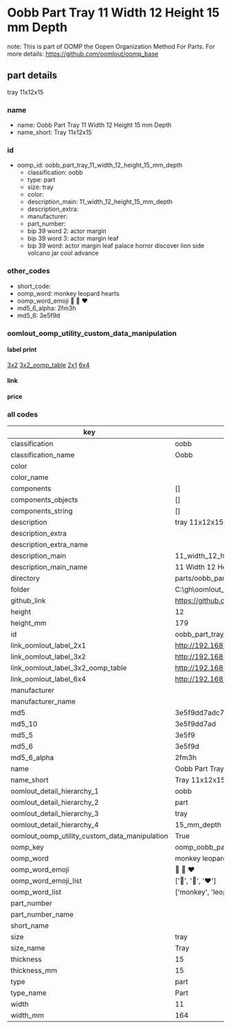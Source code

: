 # Oobb Part Tray 11 Width 12 Height 15 mm Depth  

note: This is part of OOMP the Oopen Organization Method For Parts. For more details: https://github.com/oomlout/oomp_base

##  part details
  



tray 11x12x15



### name
* name: Oobb Part Tray 11 Width 12 Height 15 mm Depth
* name_short: Tray 11x12x15 
### id
* oomp_id: oobb_part_tray_11_width_12_height_15_mm_depth
  * classification: oobb
  * type: part
  * size: tray
  * color: 
  * description_main: 11_width_12_height_15_mm_depth
  * description_extra: 
  * manufacturer: 
  * part_number: 
  * bip 39 word 2: actor margin
  * bip 39 word 3: actor margin leaf
  * bip 39 word: actor margin leaf palace horror discover lion side volcano jar cool advance

### other_codes
* short_code: 
* oomp_word: monkey leopard hearts
* oomp_word_emoji :monkey: :leopard: :hearts:
* md5_6_alpha: 2fm3h
* md5_6: 3e5f9d






### oomlout_oomp_utility_custom_data_manipulation
#### label print
[3x2](http://192.168.1.245:1112/?label=oomp%202fm3h)
[3x2_oomp_table](http://192.168.1.108:1112/?label=oomp%202fm3h)
[2x1](http://192.168.1.242:1112/?label=oomp%202fm3h)
[6x4](http://192.168.1.55:1112/?label=oomp%202fm3h)    

#### link

                              

#### price







### all codes 
| key | value |  
| --- | --- |  
| classification | oobb |  
| classification_name | Oobb |  
| color |  |  
| color_name |  |  
| components | [] |  
| components_objects | [] |  
| components_string | [] |  
| description | tray 11x12x15 |  
| description_extra |  |  
| description_extra_name |  |  
| description_main | 11_width_12_height_15_mm_depth |  
| description_main_name | 11 Width 12 Height 15 mm Depth |  
| directory | parts/oobb_part_tray_11_width_12_height_15_mm_depth |  
| folder | C:\gh\oomlout_oobb_version_4_generated_parts\parts\oobb_part_tray_11_width_12_height_15_mm_depth |  
| github_link | https://github.com/oomlout/oomlout_oomp_part_src/tree/main/parts/oobb_part_tray_11_width_12_height_15_mm_depth |  
| height | 12 |  
| height_mm | 179 |  
| id | oobb_part_tray_11_width_12_height_15_mm_depth |  
| link_oomlout_label_2x1 | http://192.168.1.242:1112/?label=oomp%202fm3h |  
| link_oomlout_label_3x2 | http://192.168.1.245:1112/?label=oomp%202fm3h |  
| link_oomlout_label_3x2_oomp_table | http://192.168.1.108:1112/?label=oomp%202fm3h |  
| link_oomlout_label_6x4 | http://192.168.1.55:1112/?label=oomp%202fm3h |  
| manufacturer |  |  
| manufacturer_name |  |  
| md5 | 3e5f9dd7adc7f044fbb6d9f2fd61f815 |  
| md5_10 | 3e5f9dd7ad |  
| md5_5 | 3e5f9 |  
| md5_6 | 3e5f9d |  
| md5_6_alpha | 2fm3h |  
| name | Oobb Part Tray 11 Width 12 Height 15 mm Depth |  
| name_short | Tray 11x12x15  |  
| oomlout_detail_hierarchy_1 | oobb |  
| oomlout_detail_hierarchy_2 | part |  
| oomlout_detail_hierarchy_3 | tray |  
| oomlout_detail_hierarchy_4 | 15_mm_depth |  
| oomlout_oomp_utility_custom_data_manipulation | True |  
| oomp_key | oomp_oobb_part_tray_11_width_12_height_15_mm_depth |  
| oomp_word | monkey leopard hearts |  
| oomp_word_emoji | :monkey: :leopard: :hearts: |  
| oomp_word_emoji_list | [':monkey:', ':leopard:', ':hearts:'] |  
| oomp_word_list | ['monkey', 'leopard', 'hearts'] |  
| part_number |  |  
| part_number_name |  |  
| short_name |  |  
| size | tray |  
| size_name | Tray |  
| thickness | 15 |  
| thickness_mm | 15 |  
| type | part |  
| type_name | Part |  
| width | 11 |  
| width_mm | 164 |  
